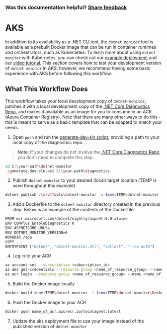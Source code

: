 
### Was this documentation helpful? [Share feedback](https://www.research.net/r/DGDQWXH?src=documentation%2FlearningPath%2Faks)

# AKS

In addition to its availability as a .NET CLI tool, the `dotnet monitor` tool is available as a prebuilt Docker image that can be run in container runtimes and orchestrators, such as Kubernetes. To learn more about using `dotnet monitor` with Kubernetes, you can check out our [example deployment](https://github.com/dotnet/dotnet-monitor/blob/main/documentation/kubernetes.md) and our [video tutorial](https://github.com/dotnet/dotnet-monitor/tree/main/samples/AKS_Tutorial). This section covers how to test your development version of `dotnet monitor` in AKS; however, we recommend having some basic experience with AKS before following this workflow.

## What This Workflow Does

This workflow takes your local development copy of `dotnet-monitor`, patches it with a local development copy of the [.NET Core Diagnostics Repo](https://github.com/dotnet/diagnostics#net-core-diagnostics-repo), and makes it available as an image for you to consume in an ACR (Azure Container Registry). Note that there are many other ways to do this - this is meant to serve as a basic template that can be adapted to match your needs.

1. Open `pwsh` and run the [generate-dev-sln script](https://github.com/dotnet/dotnet-monitor/blob/main/generate-dev-sln.ps1), providing a path to your local copy of the diagnostics repo.

>**Note**: If your changes do not involve the [.NET Core Diagnostics Repo](https://github.com/dotnet/diagnostics#net-core-diagnostics-repo), you don't need to complete this step.

```bash
cd C:\your-path\dotnet-monitor 
.\generate-dev-sln.ps1 C:\your-path\diagnostics
```

2. Publish `dotnet monitor` to your desired (local) target location (TEMP is used throughout this example)

```bash
dotnet publish .\src\Tools\dotnet-monitor -o $env:TEMP\dotnet-monitor -c Release -f net6.0
```

3. Add a Dockerfile to the `dotnet monitor` directory created in the previous step. Below is an example of the contents of the Dockerfile:

```bash
FROM mcr.microsoft.com/dotnet/nightly/aspnet:6.0-alpine 
ENV COMPlus_EnableDiagnostics 0
ENV ASPNETCORE_URLS=
ENV DOTNET_MONITOR_VERSION=6
WORKDIR /app
COPY . .
ENTRYPOINT ["dotnet", "dotnet-monitor.dll", "collect", "--no-auth"]
```

4. Log in to your ACR

```bash
az account set --subscription <subscription_id>
az aks get-credentials --resource-group <name_of_resource_group> --name <name_of_aks>
az acr login --resource-group <name_of_resource_group> --name <name_of_acr>
```

5. Build the Docker image locally

```bash
docker build $env:TEMP\dotnet-monitor -f $env:TEMP\dotnet-monitor\Dockerfile.localagent -t name_of_acr.azurecr.io/localagent
```

6. Push the Docker image to your ACR

```bash
docker push name_of_acr.azurecr.io/localagent:latest
```

7. Update the aks deployment file to use your image instead of the published version of `dotnet monitor`
